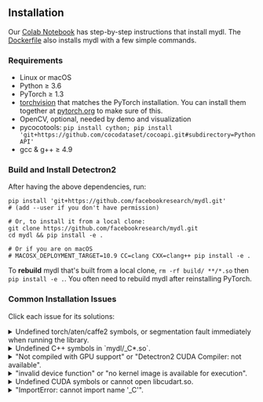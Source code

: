 ## Installation

Our [Colab Notebook](https://colab.research.google.com/drive/16jcaJoc6bCFAQ96jDe2HwtXj7BMD_-m5)
has step-by-step instructions that install mydl.
The [Dockerfile](https://github.com/facebookresearch/mydl/blob/master/docker/Dockerfile)
also installs mydl with a few simple commands.

### Requirements
- Linux or macOS
- Python ≥ 3.6
- PyTorch ≥ 1.3
- [torchvision](https://github.com/pytorch/vision/) that matches the PyTorch installation.
	You can install them together at [pytorch.org](https://pytorch.org) to make sure of this.
- OpenCV, optional, needed by demo and visualization
- pycocotools: `pip install cython; pip install 'git+https://github.com/cocodataset/cocoapi.git#subdirectory=PythonAPI'`
- gcc & g++ ≥ 4.9


### Build and Install Detectron2

After having the above dependencies, run:
```
pip install 'git+https://github.com/facebookresearch/mydl.git'
# (add --user if you don't have permission)

# Or, to install it from a local clone:
git clone https://github.com/facebookresearch/mydl.git
cd mydl && pip install -e .

# Or if you are on macOS
# MACOSX_DEPLOYMENT_TARGET=10.9 CC=clang CXX=clang++ pip install -e .
```

To __rebuild__ mydl that's built from a local clone, `rm -rf build/ **/*.so` then `pip install -e .`.
You often need to rebuild mydl after reinstalling PyTorch.

### Common Installation Issues

Click each issue for its solutions:

<details>
<summary>
Undefined torch/aten/caffe2 symbols, or segmentation fault immediately when running the library.
</summary>

This can happen if mydl or torchvision is not
compiled with the version of PyTorch you're running.

If you use a pre-built torchvision, uninstall torchvision & pytorch, and reinstall them
following [pytorch.org](http://pytorch.org).
If you manually build mydl or torchvision, remove the files you built (`build/`, `**/*.so`)
and rebuild them.

If you cannot resolve the problem, please include the output of `gdb -ex "r" -ex "bt" -ex "quit" --args python -m mydl.utils.collect_env`
in your issue.
</details>

<details>
<summary>
Undefined C++ symbols in `mydl/_C*.so`.
</summary>
Usually it's because the library is compiled with a newer C++ compiler but run with an old C++ run time.
This can happen with old anaconda.

Try `conda update libgcc`. Then rebuild mydl.
</details>

<details>
<summary>
"Not compiled with GPU support" or "Detectron2 CUDA Compiler: not available".
</summary>
CUDA is not found when building mydl.
You should make sure

```
python -c 'import torch; from torch.utils.cpp_extension import CUDA_HOME; print(torch.cuda.is_available(), CUDA_HOME)'
```

print valid outputs at the time you build mydl.
</details>

<details>
<summary>
"invalid device function" or "no kernel image is available for execution".
</summary>

Two possibilities:

* You build mydl with one version of CUDA but run it with a different version.

  To check whether it is the case,
  use `python -m mydl.utils.collect_env` to find out inconsistent CUDA versions.
	In the output of this command, you should expect "Detectron2 CUDA Compiler", "CUDA_HOME", "PyTorch built with - CUDA"
	to contain cuda libraries of the same version.

	When they are inconsistent,
	you need to either install a different build of PyTorch (or build by yourself)
	to match your local CUDA installation, or install a different version of CUDA to match PyTorch.

* Detectron2 or PyTorch/torchvision is not built for the correct GPU architecture (compute compatibility).

	The GPU architecture for PyTorch/mydl/torchvision is available in the "architecture flags" in
	`python -m mydl.utils.collect_env`.

	The GPU architecture flags of mydl/torchvision by default matches the GPU model detected
	during building. This means the compiled code may not work on a different GPU model.
	To overwrite the GPU architecture for mydl/torchvision, use `TORCH_CUDA_ARCH_LIST` environment variable during building.

	For example, `export TORCH_CUDA_ARCH_LIST=6.0,7.0` makes it work for both P100s and V100s.
	Visit [developer.nvidia.com/cuda-gpus](https://developer.nvidia.com/cuda-gpus) to find out
	the correct compute compatibility number for your device.

</details>

<details>
<summary>
Undefined CUDA symbols or cannot open libcudart.so.
</summary>

The version of NVCC you use to build mydl or torchvision does
not match the version of CUDA you are running with.
This often happens when using anaconda's CUDA runtime.

Use `python -m mydl.utils.collect_env` to find out inconsistent CUDA versions.
In the output of this command, you should expect "Detectron2 CUDA Compiler", "CUDA_HOME", "PyTorch built with - CUDA"
to contain cuda libraries of the same version.

When they are inconsistent,
you need to either install a different build of PyTorch (or build by yourself)
to match your local CUDA installation, or install a different version of CUDA to match PyTorch.
</details>


<details>
<summary>
"ImportError: cannot import name '_C'".
</summary>
Please build and install mydl following the instructions above.
</details>
